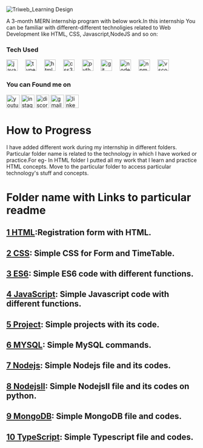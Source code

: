 ![Triweb_Learning Design](https://cdn.discordapp.com/attachments/874647785960521748/1156100142546554921/image.png?ex=6513bda9&is=65126c29&hm=db9e8feaea0f8eb415e03e6d282af16290eb39f8be3273bc8b298b033e6c925f&)

A 3-month MERN internship program with below work.In this internship You can be familiar with different-different technoligies related to Web Development like HTML, CSS, Javascript,NodeJS and so on:

### Tech Used

<div align="left">
  <img src="https://cdn.jsdelivr.net/gh/devicons/devicon/icons/javascript/javascript-original.svg" height="30" alt="javascript logo"  />
  <img width="12" />
  <img src="https://cdn.jsdelivr.net/gh/devicons/devicon/icons/typescript/typescript-original.svg" height="30" alt="typescript logo"  />
  <img width="12" />
  <img src="https://cdn.jsdelivr.net/gh/devicons/devicon/icons/html5/html5-original.svg" height="30" alt="html5 logo"  />
  <img width="12" />
  <img src="https://cdn.jsdelivr.net/gh/devicons/devicon/icons/css3/css3-original.svg" height="30" alt="css3 logo"  />
  <img width="12" />
  <img src="https://cdn.jsdelivr.net/gh/devicons/devicon/icons/python/python-original.svg" height="30" alt="python logo"  />
  <img width="12" />
  <img src="https://cdn.jsdelivr.net/gh/devicons/devicon/icons/git/git-original.svg" height="30" alt="git logo"  />
  <img width="12" />
  <img src="https://cdn.jsdelivr.net/gh/devicons/devicon/icons/nodejs/nodejs-original.svg" height="30" alt="nodejs logo"  />
  <img width="12" />
  <img src="https://cdn.jsdelivr.net/gh/devicons/devicon/icons/npm/npm-original-wordmark.svg" height="30" alt="npm logo"  />
  <img width="12" />
  <img src="https://cdn.jsdelivr.net/gh/devicons/devicon/icons/vscode/vscode-original.svg" height="30" alt="vscode logo"  />
</div>

### You can Found me on

<div align="left">
  <img src="https://img.shields.io/static/v1?message=Youtube&logo=youtube&label=&color=FF0000&logoColor=white&labelColor=&style=for-the-badge" height="35" alt="youtube logo"  />
  <img src="https://img.shields.io/static/v1?message=Instagram&logo=instagram&label=&color=E4405F&logoColor=white&labelColor=&style=for-the-badge" height="35" alt="instagram logo"  />
  <img src="https://img.shields.io/static/v1?message=Discord&logo=discord&label=&color=7289DA&logoColor=white&labelColor=&style=for-the-badge" height="35" alt="discord logo"  />
  <img src="https://img.shields.io/static/v1?message=Gmail&logo=gmail&label=&color=D14836&logoColor=white&labelColor=&style=for-the-badge" height="35" alt="gmail logo"  />
  <img src="https://img.shields.io/static/v1?message=LinkedIn&logo=linkedin&label=&color=0077B5&logoColor=white&labelColor=&style=for-the-badge" height="35" alt="linkedin logo"  />
</div>

### 

# How to Progress
I have added different work during my internship in different folders. Particular folder name is related to the technology in which I have worked or practice.For eg- In HTML folder I putted all my work that I learn and practice HTML concepts. Move to the particular folder to access particular technology's stuff and concepts.
# Folder name with Links to particular readme
## [1 HTML](/HTML/README.md):Registration form with HTML.
## [2 CSS](/Triweb-Learning/CSS/README.md): Simple CSS for Form and TimeTable.
## [3 ES6](/Triweb-Learning/ES6/README.md): Simple ES6 code with different functions.
## [4 JavaScript](/Triweb-Learning/JavaScript/README.md): Simple Javascript code with different functions.
## [5 Project](/Triweb-Learning/Projects/README.md): Simple projects with its code.
## [6 MYSQL](/Triweb-Learning/MYSQL/README.md): Simple MySQL commands.
## [7 Nodejs](/Nodejs/README.md): Simple Nodejs file and its codes.
## [8 NodejsII](/Triweb-Learning/NodejsII/README.md): Simple NodejsII file and its codes on python.
## [9 MongoDB](/Triweb-Learning/MongoDB/README.md): Simple MongoDB file and codes.
## [10 TypeScript](/Triweb-Learning/TypeScript/README.md): Simple Typescript file and codes.




